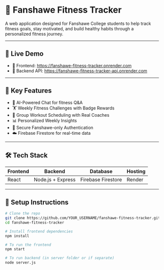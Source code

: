 # 💪 Fanshawe Fitness Tracker

A web application designed for Fanshawe College students to help track fitness goals, stay motivated, and build healthy habits through a personalized fitness journey.

---

## 🚀 Live Demo

- 🔗 Frontend: https://fanshawe-fitness-tracker.onrender.com
- 🔗 Backend API: https://fanshawe-fitness-tracker-api.onrender.com

---

## 🌟 Key Features

- 🧠 AI-Powered Chat for fitness Q&A
- 🏋️ Weekly Fitness Challenges with Badge Rewards
- 📅 Group Workout Scheduling with Real Coaches
- 📊 Personalized Weekly Insights
- 🔐 Secure Fanshawe-only Authentication
- ☁️ Firebase Firestore for real-time data

---

## 🛠️ Tech Stack

| Frontend | Backend | Database | Hosting |
|----------|---------|----------|---------|
| React    | Node.js + Express | Firebase Firestore | Render |

---

## 🔧 Setup Instructions

```bash
# Clone the repo
git clone https://github.com/YOUR_USERNAME/fanshawe-fitness-tracker.git
cd fanshawe-fitness-tracker

# Install frontend dependencies
npm install

# To run the frontend
npm start

# To run backend (in server folder or if separate)
node server.js

